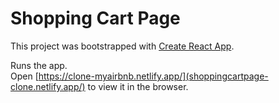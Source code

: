 # Shopping Cart Page

This project was bootstrapped with [Create React App](https://github.com/facebook/create-react-app).


Runs the app.\
Open [https://clone-myairbnb.netlify.app/](shoppingcartpage-clone.netlify.app/) to view it in the browser.
